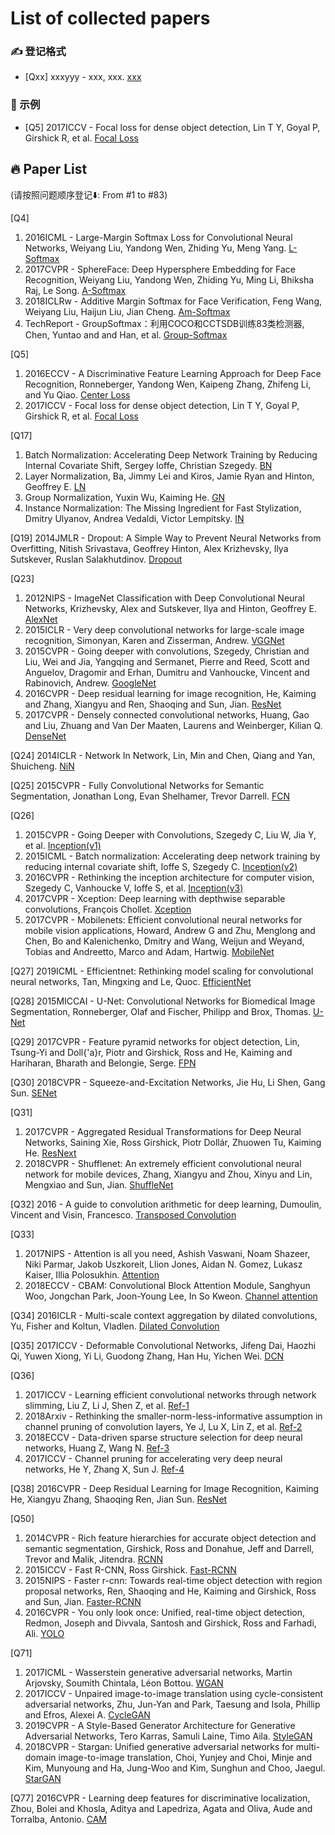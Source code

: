 # List of collected papers
### ✍️ 登记格式
* [Qxx] xxxyyy - xxx, xxx. [xxx](yyy) <br>

### 🌻 示例 <br> 
* [Q5] 2017ICCV - Focal loss for dense object detection, Lin T Y, Goyal P, Girshick R, et al. [Focal Loss](https://openaccess.thecvf.com/content_ICCV_2017/papers/Lin_Focal_Loss_for_ICCV_2017_paper.pdf)


## 🔥 Paper List
(请按照问题顺序登记⬇️: From #1 to #83)

[Q4]
1. 2016ICML - Large-Margin Softmax Loss for Convolutional Neural Networks, Weiyang Liu, Yandong Wen, Zhiding Yu, Meng Yang. [L-Softmax](https://arxiv.org/pdf/1612.02295.pdf)
2. 2017CVPR - SphereFace: Deep Hypersphere Embedding for Face Recognition, Weiyang Liu, Yandong Wen, Zhiding Yu, Ming Li, Bhiksha Raj, Le Song. [A-Softmax](https://arxiv.org/pdf/1704.08063.pdf)
3. 2018ICLRw - Additive Margin Softmax for Face Verification, Feng Wang, Weiyang Liu, Haijun Liu, Jian Cheng. [Am-Softmax](https://arxiv.org/pdf/1801.05599.pdf)
4. TechReport - GroupSoftmax：利用COCO和CCTSDB训练83类检测器, Chen, Yuntao and and Han, et al. [Group-Softmax](https://zhuanlan.zhihu.com/p/73162940)

[Q5] 
1. 2016ECCV - A Discriminative Feature Learning Approach for Deep Face Recognition, Ronneberger, Yandong Wen, Kaipeng Zhang, Zhifeng Li, and Yu Qiao. [Center Loss](https://link.springer.com/content/pdf/10.1007%2F978-3-319-46478-7_31.pdf)
2. 2017ICCV - Focal loss for dense object detection, Lin T Y, Goyal P, Girshick R, et al. [Focal Loss](https://openaccess.thecvf.com/content_ICCV_2017/papers/Lin_Focal_Loss_for_ICCV_2017_paper.pdf)

[Q17] 
1. Batch Normalization: Accelerating Deep Network Training by Reducing Internal Covariate Shift, Sergey Ioffe, Christian Szegedy. [BN](https://arxiv.org/pdf/1502.03167v2.pdf)  <br>
2. Layer Normalization, Ba, Jimmy Lei and Kiros, Jamie Ryan and Hinton, Geoffrey E. [LN](https://arxiv.org/pdf/1607.06450.pdf)  <br>
3. Group Normalization, Yuxin Wu, Kaiming He. [GN](https://arxiv.org/pdf/1803.08494.pdf)  <br>
4. Instance Normalization: The Missing Ingredient for Fast Stylization, Dmitry Ulyanov, Andrea Vedaldi, Victor Lempitsky. [IN](https://arxiv.org/pdf/1607.08022.pdf)

[Q19] 2014JMLR - Dropout: A Simple Way to Prevent Neural Networks from
Overfitting, Nitish Srivastava, Geoffrey Hinton, Alex Krizhevsky, Ilya Sutskever, Ruslan Salakhutdinov. [Dropout](https://cs.nju.edu.cn/zhangl/dropout.pdf)

[Q23] 
1. 2012NIPS - ImageNet Classification with Deep Convolutional Neural Networks, Krizhevsky, Alex and Sutskever, Ilya and Hinton, Geoffrey E. [AlexNet](https://proceedings.neurips.cc/paper/2012/file/c399862d3b9d6b76c8436e924a68c45b-Paper.pdf)
2. 2015ICLR - Very deep convolutional networks for large-scale image recognition, Simonyan, Karen and Zisserman, Andrew. [VGGNet](https://arxiv.org/pdf/1409.1556.pdf)
3. 2015CVPR - Going deeper with convolutions, Szegedy, Christian and Liu, Wei and Jia, Yangqing and Sermanet, Pierre and Reed, Scott and Anguelov, Dragomir and Erhan, Dumitru and Vanhoucke, Vincent and Rabinovich, Andrew. [GoogleNet](https://arxiv.org/pdf/1409.4842.pdf)
4. 2016CVPR - Deep residual learning for image recognition, He, Kaiming and Zhang, Xiangyu and Ren, Shaoqing and Sun, Jian. [ResNet](https://arxiv.org/pdf/1512.03385.pdf)
5. 2017CVPR - Densely connected convolutional networks, Huang, Gao and Liu, Zhuang and Van Der Maaten, Laurens and Weinberger, Kilian Q. [DenseNet](https://arxiv.org/pdf/1608.06993.pdf)

[Q24] 2014ICLR - Network In Network, Lin, Min and Chen, Qiang and Yan, Shuicheng. [NiN](https://arxiv.org/pdf/1312.4400.pdf)

[Q25] 2015CVPR - Fully Convolutional Networks for Semantic Segmentation, Jonathan Long, Evan Shelhamer, Trevor Darrell. [FCN](https://arxiv.org/pdf/1411.4038.pdf)

[Q26]
1. 2015CVPR - Going Deeper with Convolutions, Szegedy C, Liu W, Jia Y, et al. [Inception(v1)](https://arxiv.org/pdf/1409.4842.pdf)
2. 2015ICML - Batch normalization: Accelerating deep network training by reducing internal covariate shift, Ioffe S, Szegedy C. [Inception(v2)](http://proceedings.mlr.press/v37/ioffe15.pdf)
3. 2016CVPR - Rethinking the inception architecture for computer vision, Szegedy C, Vanhoucke V, Ioffe S, et al. [Inception(v3)](https://www.cv-foundation.org/openaccess/content_cvpr_2016/papers/Szegedy_Rethinking_the_Inception_CVPR_2016_paper.pdf)
4. 2017CVPR - Xception: Deep learning with depthwise separable convolutions, François Chollet. [Xception](https://arxiv.org/pdf/1610.02357.pdf)
5. 2017CVPR - Mobilenets: Efficient convolutional neural networks for mobile vision applications, Howard, Andrew G and Zhu, Menglong and Chen, Bo and Kalenichenko, Dmitry and Wang, Weijun and Weyand, Tobias and Andreetto, Marco and Adam, Hartwig. [MobileNet](https://arxiv.org/pdf/1704.04861.pdf)

[Q27] 2019ICML - Efficientnet: Rethinking model scaling for convolutional neural networks, Tan, Mingxing and Le, Quoc. [EfficientNet](https://arxiv.org/pdf/1905.11946.pdf)

[Q28] 2015MICCAI - U-Net: Convolutional Networks for Biomedical Image Segmentation, Ronneberger, Olaf and Fischer, Philipp and Brox, Thomas. [U-Net](https://arxiv.org/pdf/1505.04597.pdf)

[Q29] 2017CVPR - Feature pyramid networks for object detection, Lin, Tsung-Yi and Doll{\'a}r, Piotr and Girshick, Ross and He, Kaiming and Hariharan, Bharath and Belongie, Serge. [FPN](https://arxiv.org/pdf/1612.03144.pdf)

[Q30] 2018CVPR - Squeeze-and-Excitation Networks, Jie Hu, Li Shen, Gang Sun. [SENet](https://openaccess.thecvf.com/content_cvpr_2018/papers/Hu_Squeeze-and-Excitation_Networks_CVPR_2018_paper.pdf)

[Q31]
1. 2017CVPR - Aggregated Residual Transformations for Deep Neural Networks, Saining Xie, Ross Girshick, Piotr Dollár, Zhuowen Tu, Kaiming He. [ResNext](https://arxiv.org/pdf/1611.05431.pdf)
2. 2018CVPR - Shufflenet: An extremely efficient convolutional neural network for mobile devices, Zhang, Xiangyu and Zhou, Xinyu and Lin, Mengxiao and Sun, Jian. [ShuffleNet](https://arxiv.org/pdf/1707.01083.pdf)

[Q32] 2016 - A guide to convolution arithmetic for deep learning, Dumoulin, Vincent and Visin, Francesco. [Transposed Convolution](https://arxiv.org/pdf/1603.07285.pdf)

[Q33]
1. 2017NIPS - Attention is all you need, Ashish Vaswani, Noam Shazeer, Niki Parmar, Jakob Uszkoreit, Llion Jones, Aidan N. Gomez, Lukasz Kaiser, Illia Polosukhin. [Attention](https://arxiv.org/pdf/1706.03762.pdf)
2. 2018ECCV - CBAM: Convolutional Block Attention Module, Sanghyun Woo, Jongchan Park, Joon-Young Lee, In So Kweon. [Channel attention](https://arxiv.org/pdf/1807.06521v2.pdf)

[Q34] 2016ICLR - Multi-scale context aggregation by dilated convolutions, Yu, Fisher and Koltun, Vladlen. [Dilated Convolution](https://arxiv.org/pdf/1511.07122v2.pdf)

[Q35] 2017ICCV - Deformable Convolutional Networks, Jifeng Dai, Haozhi Qi, Yuwen Xiong, Yi Li, Guodong Zhang, Han Hu, Yichen Wei. [DCN](https://openaccess.thecvf.com/content_ICCV_2017/papers/Dai_Deformable_Convolutional_Networks_ICCV_2017_paper.pdf)

[Q36]
1. 2017ICCV - Learning efficient convolutional networks through network slimming, Liu Z, Li J, Shen Z, et al. [Ref-1](https://openaccess.thecvf.com/content_ICCV_2017/papers/Liu_Learning_Efficient_Convolutional_ICCV_2017_paper.pdf)
2. 2018Arxiv - Rethinking the smaller-norm-less-informative assumption in channel pruning of convolution layers, Ye J, Lu X, Lin Z, et al. [Ref-2](https://arxiv.org/pdf/1802.00124.pdf)
3. 2018ECCV - Data-driven sparse structure selection for deep neural networks, Huang Z, Wang N. [Ref-3](https://openaccess.thecvf.com/content_ECCV_2018/papers/Zehao_Huang_Data-Driven_Sparse_Structure_ECCV_2018_paper.pdf)
4. 2017ICCV - Channel pruning for accelerating very deep neural networks, He Y, Zhang X, Sun J. [Ref-4](https://openaccess.thecvf.com/content_ICCV_2017/papers/He_Channel_Pruning_for_ICCV_2017_paper.pdf)

[Q38] 2016CVPR - Deep Residual Learning for Image Recognition, Kaiming He, Xiangyu Zhang, Shaoqing Ren, Jian Sun. [ResNet](https://openaccess.thecvf.com/content_cvpr_2016/papers/He_Deep_Residual_Learning_CVPR_2016_paper.pdf)

[Q50]
1. 2014CVPR - Rich feature hierarchies for accurate object detection and semantic segmentation, Girshick, Ross and Donahue, Jeff and Darrell, Trevor and Malik, Jitendra. [RCNN](https://arxiv.org/pdf/1311.2524.pdf)
2. 2015ICCV - Fast R-CNN, Ross Girshick. [Fast-RCNN](https://arxiv.org/pdf/1504.08083.pdf)
3. 2015NIPS - Faster r-cnn: Towards real-time object detection with region proposal networks, Ren, Shaoqing and He, Kaiming and Girshick, Ross and Sun, Jian. [Faster-RCNN](https://arxiv.org/pdf/1506.01497.pdf)
4. 2016CVPR - You only look once: Unified, real-time object detection, Redmon, Joseph and Divvala, Santosh and Girshick, Ross and Farhadi, Ali. [YOLO](https://arxiv.org/pdf/1506.02640.pdf)

[Q71]
1. 2017ICML - Wasserstein generative adversarial networks, Martin Arjovsky, Soumith Chintala, Léon Bottou. [WGAN](https://arxiv.org/pdf/1701.07875.pdf)
2. 2017ICCV - Unpaired image-to-image translation using cycle-consistent adversarial networks, Zhu, Jun-Yan and Park, Taesung and Isola, Phillip and Efros, Alexei A. [CycleGAN](https://arxiv.org/pdf/1703.10593.pdf)
3. 2019CVPR - A Style-Based Generator Architecture for Generative Adversarial Networks, Tero Karras, Samuli Laine, Timo Aila. [StyleGAN](https://arxiv.org/pdf/1812.04948.pdf)
4. 2018CVPR - Stargan: Unified generative adversarial networks for multi-domain image-to-image translation, Choi, Yunjey and Choi, Minje and Kim, Munyoung and Ha, Jung-Woo and Kim, Sunghun and Choo, Jaegul. [StarGAN](https://arxiv.org/pdf/1711.09020.pdf)

[Q77] 2016CVPR - Learning deep features for discriminative localization, Zhou, Bolei and Khosla, Aditya and Lapedriza, Agata and Oliva, Aude and Torralba, Antonio. [CAM](https://arxiv.org/pdf/1512.04150.pdf)
